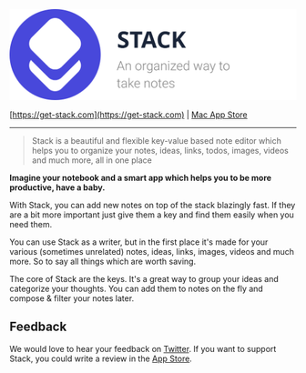 ![stack logo github](./media/logo_x256_github.svg)

[https://get-stack.com](https://get-stack.com) | [Mac App Store](https://itunes.apple.com/us/app/stack-all-notes-in-one-place/id1299443535?ls=1&mt=12)

---

> Stack is a beautiful and flexible key-value based note editor which helps you to organize your notes, ideas, links, todos, images, videos and much more, all in one place

**Imagine your notebook and a smart app which helps you to be more productive, have a baby.**

With Stack, you can add new notes on top of the stack blazingly fast. If they are a bit more important just give them a key and find them easily when you need them.

You can use Stack as a writer, but in the first place it's made for your various (sometimes unrelated) notes, ideas, links, images, videos and much more. So to say all things which are worth saving.

The core of Stack are the keys. It's a great way to group your ideas and categorize your thoughts. You can add them to notes on the fly and compose & filter your notes later.

## Feedback

We would love to hear your feedback on [Twitter](https://twitter.com/chryb_). If you want to support Stack, you could write a review in the [App Store](https://itunes.apple.com/us/app/stack-all-notes-in-one-place/id1299443535?ls=1&mt=12).
